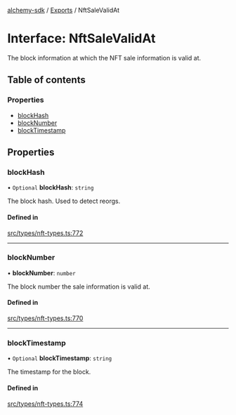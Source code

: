 [alchemy-sdk](../README.md) / [Exports](../modules.md) / NftSaleValidAt

# Interface: NftSaleValidAt

The block information at which the NFT sale information is valid at.

## Table of contents

### Properties

- [blockHash](NftSaleValidAt.md#blockhash)
- [blockNumber](NftSaleValidAt.md#blocknumber)
- [blockTimestamp](NftSaleValidAt.md#blocktimestamp)

## Properties

### blockHash

• `Optional` **blockHash**: `string`

The block hash. Used to detect reorgs.

#### Defined in

[src/types/nft-types.ts:772](https://github.com/alchemyplatform/alchemy-sdk-js/blob/277f926/src/types/nft-types.ts#L772)

___

### blockNumber

• **blockNumber**: `number`

The block number the sale information is valid at.

#### Defined in

[src/types/nft-types.ts:770](https://github.com/alchemyplatform/alchemy-sdk-js/blob/277f926/src/types/nft-types.ts#L770)

___

### blockTimestamp

• `Optional` **blockTimestamp**: `string`

The timestamp for the block.

#### Defined in

[src/types/nft-types.ts:774](https://github.com/alchemyplatform/alchemy-sdk-js/blob/277f926/src/types/nft-types.ts#L774)
